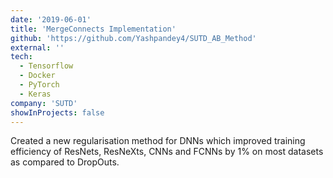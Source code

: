 ```yaml
---
date: '2019-06-01'
title: 'MergeConnects Implementation'
github: 'https://github.com/Yashpandey4/SUTD_AB_Method'
external: ''
tech:
  - Tensorflow
  - Docker
  - PyTorch
  - Keras
company: 'SUTD'
showInProjects: false
---
```


Created a new regularisation method for DNNs which improved training efficiency of ResNets, ResNeXts, CNNs and FCNNs by 1% on most datasets as compared to DropOuts.  
